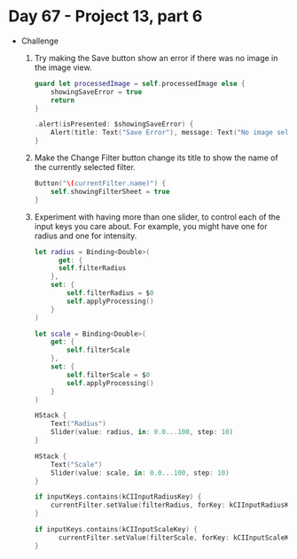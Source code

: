 # Day 67 - Project 13, part 6

- Challenge

    1. Try making the Save button show an error if there was no image in the image view.

        ```swift
        guard let processedImage = self.processedImage else {
            showingSaveError = true
            return
        }
        ```

        ```swift
        .alert(isPresented: $showingSaveError) {
        	Alert(title: Text("Save Error"), message: Text("No image selected, please select one image"), dismissButton: .default(Text("Ok")))
        }
        ```

    2. Make the Change Filter button change its title to show the name of the currently selected filter.

        ```swift
        Button("\(currentFilter.name)") {
            self.showingFilterSheet = true
        }
        ```

    3. Experiment with having more than one slider, to control each of the input keys you care about. For example, you might have one for radius and one for intensity.

        ```swift
        let radius = Binding<Double>(
        	  get: {
              self.filterRadius
            },
            set: {
                self.filterRadius = $0
                self.applyProcessing()
            }
        )

        let scale = Binding<Double>(
            get: {
                self.filterScale
            },
            set: {
                self.filterScale = $0
                self.applyProcessing()
            }
        )
        ```

        ```swift
        HStack {
            Text("Radius")
            Slider(value: radius, in: 0.0...100, step: 10)
        }

        HStack {
            Text("Scale")
            Slider(value: scale, in: 0.0...100, step: 10)
        }
        ```

        ```swift
        if inputKeys.contains(kCIInputRadiusKey) {
            currentFilter.setValue(filterRadius, forKey: kCIInputRadiusKey)
        }

        if inputKeys.contains(kCIInputScaleKey) {
        	  currentFilter.setValue(filterScale, forKey: kCIInputScaleKey)
        }
        ```